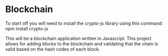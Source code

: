 # Blockchain
To start off you will need to install the crypto-js library using this command:
npm install crypto-js

This will be a blockchain application written in Javascript. This project allows for adding blocks to the blockchain and validating that the chain is valid based on the hash codes of each block.

